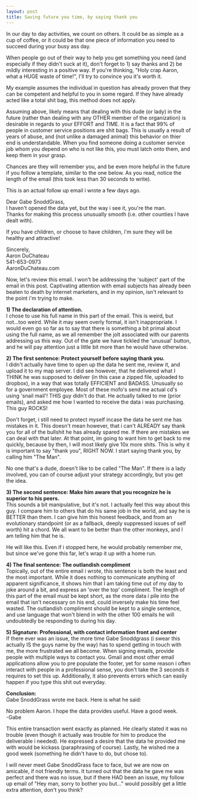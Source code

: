 ```yaml
---
layout: post
title: Saving future you time, by saying thank you
---
```


In our day to day activities, we count on others. It could be as simple as a cup of coffee, or it could be that one piece of information you need to succeed during your busy ass day.

When people go out of their way to help you get something you need (and especially if they didn't suck at it), don't forget to 1) say thanks and 2) be mildly interesting in a positive way. If you're thinking, "Holy crap Aaron, what a HUGE waste of time!", I'll try to convince you it's worth it. 

My example assumes the individual in question has already proven that they can be competent and helpful to you in some regard. If they have already acted like a total shit bag, this method does not apply. 

Assuming above, likely means that dealing with this dude (or lady) in the future (rather than dealing with any OTHER member of the organization) is desirable in regards to your EFFORT and TIME. It is a fact that 99% of people in customer service positions are shit bags. This is usually a result of years of abuse, and (not unlike a damaged animal) this behavior on thier end is understandable. When you find someone doing a customer service job whom you depend on who is not like this, you must latch onto them, and keep them in your grasp. 

Chances are they will remember you, and be even more helpful in the future if you follow a template, similar to the one below. As you read, notice the length of the email (this took less than 30 seconds to write). 

This is an actual follow up email i wrote a few days ago. 

Dear Gabe SnoddGrass,<br/>
I haven't opened the data yet, but the way i see it, you're the man. <br/>
Thanks for making this process unusually smooth (i.e. other counties I have dealt with). 

If you have children, or choose to have children, i'm sure they will be healthy and attractive!

Sincerely,<br/>
Aaron DuChateau<br/>
541-653-0973<br/>
AaronDuChateau.com<br/>

Now, let's review this email. I won't be addressing the 'subject' part of the email in this post. Captivating attention with email subjects has already been beaten to death by internet marketers, and in my opinion, isn't relevant to the point i'm trying to make. 

<b>1) The declaration of attention.</b><br/>
I chose to use his full name in this part of the email. This is weird, but not...too weird. While it may seem overly formal, it isn't inappropriate. I would even go so far as to say that there is something a bit primal about using the full name, as we all remember the jolt associated with our parents addressing us this way. Out of the gate we have tickled the 'unusual' button, and he will pay attention just a little bit more than he would have otherwise. 

<b>2) The first sentence: Protect yourself before saying thank you.</b><br/>
I didn't actually have time to open up the data he sent me, review it, and upload it to my map server. I did see however, that he delivered what I THINK he was supposed to deliver (in this case a zipped file, uploaded to dropbox), in a way that was totally EFFICIENT and BADASS. Unusually so for a government employee. Most of these mofo's send me actual cd's using 'snail mail'! THIS guy didn't do that. He actually talked to me (prior emails), and asked me how I wanted to receive the data i was purchasing. This guy ROCKS! 

Don't forget, i still need to protect myself incase the data he sent me has mistakes in it. This doesn't mean however, that i can't ALREADY say thank you for all of the bullshit he has already spared me. If there are mistakes we can deal with that later. At that point, im going to want him to get back to me quickly, because by then, I will most likely give 10x more shits. This is why it is important to say "thank you", RIGHT NOW. I start saying thank you, by calling him "The Man". 

No one that's a dude, doesn't like to be called "The Man". If there is a lady involved, you can of course adjust your strategy accordingly, but you get the idea. 

<b>3) The second sentence: Make him aware that you recognize he is superior to his peers.</b><br/>
This sounds a bit manipulative, but it's not. I actually feel this way about this guy. I compare him to others that do his same job in the world, and say he is BETTER than them. I can give him this honest feedback, and from an evolutionary standpoint (or as a fallback, deeply suppressed issues of self worth) hit a chord. We all want to be better than the other monkeys, and I am telling him that he is. 

He will like this. Even if i stopped here, he would probably remember me, but since we've gone this far, let's wrap it up with a home run. 

<b>4) The final sentence: The outlandish compliment</b><br/>
Topically, out of the entire email i wrote, this sentence is both the least and the most important. While it does nothing to communicate anything of apparent significance, it shows him that I am taking time out of my day to joke around a bit, and express an 'over the top' compliment. The length of this part of the email must be kept short, as the more data i pile into the email that isn't necessary on his end, could inversely make his time feel wasted. The outlandish compliment should be kept to a single sentence, and use language that won't blend in with the other 100 emails he will undoubtedly be responding to during his day. 

<b>5) Signature: Professional, with contact information front and center</b><br/>
If there ever was an issue, the more time Gabe Snoddgrass (i swear this actually IS the guys name by the way) has to spend getting in touch with me, the more frustrated we all become. When signing emails, provide people with multiple ways to contact you. Gmail and most other email applications allow you to pre populate the footer, yet for some reason i often interact with people in a professional sense, you don't take the 3 seconds it requires to set this up. Additionally, it also prevents errors which can easily happen if you type this shit out everyday. 

<b>Conclusion:</b><br/>
Gabe SnoddGrass wrote me back. Here is what he said:

No problem Aaron.  I hope the data provides useful.  Have a good week.<br/>
-Gabe

This entire transaction went exactly as planned. He clearly stated it was no trouble (even though it actually was trouble for him to produce the deliverable i needed). He expressed a desire that the data he provided me with would be kickass (paraphrasing of course). Lastly, he wished me a good week (something he didn't have to do, but chose to).

I will never meet Gabe SnoddGrass face to face, but we are now on amicable, if not friendly terms. It turned out that the data he gave me was perfect and there was no issue, but if there HAD been an issue, my follow up email of "Hey man, sorry to bother you but..." would possibly get a little extra attention, don't you think?